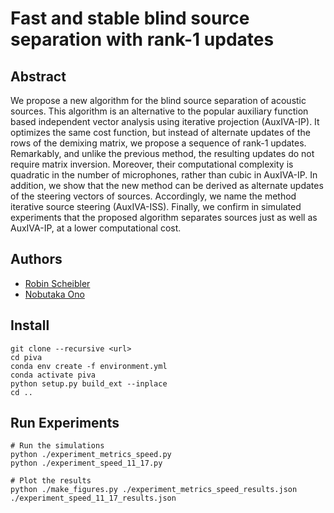 Fast and stable blind source separation with rank-1 updates
===========================================================

Abstract
--------

We propose a new algorithm for the blind source separation of acoustic
sources. This algorithm is an alternative to the popular auxiliary function
based independent vector analysis using iterative projection (AuxIVA-IP). It
optimizes the same cost function, but instead of alternate updates of the rows
of the demixing matrix, we propose a sequence of rank-1 updates. Remarkably,
and unlike the previous method, the resulting updates do not require matrix
inversion. Moreover, their computational complexity is quadratic in the
number of microphones, rather than cubic in AuxIVA-IP. In addition, we show
that the new method can be derived as alternate updates of the steering
vectors of sources. Accordingly, we name the method iterative source steering
(AuxIVA-ISS). Finally, we confirm in simulated experiments that the proposed
algorithm separates sources just as well as AuxIVA-IP, at a lower computational
cost.

Authors
-------

* [Robin Scheibler](http://www.robinscheibler.org)
* [Nobutaka Ono](http://www.comp.sd.tmu.ac.jp/onolab/index-e.html)

Install
-------

    git clone --recursive <url>
    cd piva
    conda env create -f environment.yml
    conda activate piva
    python setup.py build_ext --inplace
    cd ..

Run Experiments
---------------

    # Run the simulations
    python ./experiment_metrics_speed.py
    python ./experiment_speed_11_17.py

    # Plot the results
    python ./make_figures.py ./experiment_metrics_speed_results.json ./experiment_speed_11_17_results.json
